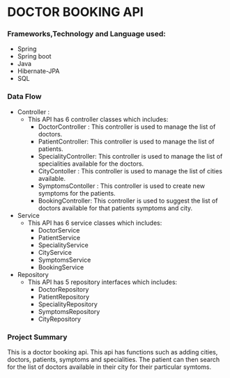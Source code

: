 # DOCTOR BOOKING API


### Frameworks,Technology and Language used:
* Spring
* Spring boot
* Java
* Hibernate-JPA
* SQL


### Data Flow
* Controller :
  * This API has 6 controller classes which includes:
     * DoctorController : This controller is used to manage the list of doctors.
     * PatientController: This controller is used to manage the list of patients.
     * SpecialityController: This controller is used to manage the list of specialities available for the doctors.
     * CityContoller : This controller is used to manage the list of cities available.
     * SymptomsContoller : This controller is used to create new symptoms for the patients.
     * BookingController: This controller is used to suggest the list of doctors available for that patients symptoms and city.
* Service
  *  This API has 6 service classes which includes:
     * DoctorService
     * PatientService
     * SpecialityService
     * CityService
     * SymptomsService
     * BookingService  
* Repository
  * This API has 5 repository interfaces which includes:
     * DoctorRepository
     * PatientRepository
     * SpecialityRepository
     * SymptomsRepository
     * CityRepository


### Project Summary
This is a doctor booking api. This api has functions such as adding cities, doctors, patients, symptoms and specialities. The patient can then search for the list of doctors
available in their city for their particular symtoms.
